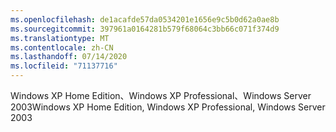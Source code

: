 ```yaml
---
ms.openlocfilehash: de1acafde57da0534201e1656e9c5b0d62a0ae8b
ms.sourcegitcommit: 397961a0164281b579f68064c3bb66c071f374d9
ms.translationtype: MT
ms.contentlocale: zh-CN
ms.lasthandoff: 07/14/2020
ms.locfileid: "71137716"
---
```

<span data-ttu-id="eaec7-101">Windows XP Home Edition、Windows XP Professional、Windows Server 2003</span><span class="sxs-lookup"><span data-stu-id="eaec7-101">Windows XP Home Edition, Windows XP Professional, Windows Server 2003</span></span>